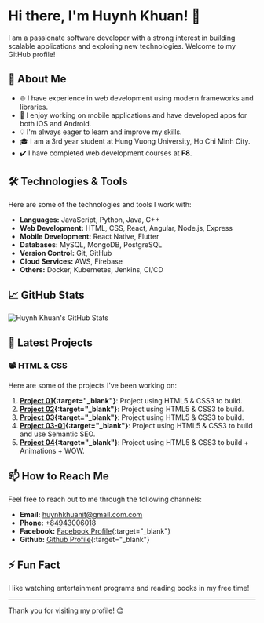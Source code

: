 # Hi there, I'm Huynh Khuan! 👋

I am a passionate software developer with a strong interest in building scalable applications and exploring new technologies. Welcome to my GitHub profile!

## 🚀 About Me

- 🌐 I have experience in web development using modern frameworks and libraries.
- 📱 I enjoy working on mobile applications and have developed apps for both iOS and Android.
- 💡 I'm always eager to learn and improve my skills.
- 🎓 I am a 3rd year student at Hung Vuong University, Ho Chi Minh City.
- ✔️ I have completed web development courses at **F8**.

## 🛠️ Technologies & Tools

Here are some of the technologies and tools I work with:

- **Languages:** JavaScript, Python, Java, C++
- **Web Development:** HTML, CSS, React, Angular, Node.js, Express
- **Mobile Development:** React Native, Flutter
- **Databases:** MySQL, MongoDB, PostgreSQL
- **Version Control:** Git, GitHub
- **Cloud Services:** AWS, Firebase
- **Others:** Docker, Kubernetes, Jenkins, CI/CD

## 📈 GitHub Stats

![Huynh Khuan's GitHub Stats](https://github-readme-stats.vercel.app/api?username=huynhkhuanit&show_icons=true&theme=radical)

## 🌱 Latest Projects

### 📽️ HTML & CSS

Here are some of the projects I've been working on:

1. **[Project 01](https://huynhkhuanit.github.io/f8-htmlcss-project-01/){:target="_blank"}**: Project using HTML5 & CSS3 to build.
2. **[Project 02](https://huynhkhuanit.github.io/f8-htmlcss-project-02/){:target="_blank"}**: Project using HTML5 & CSS3 to build.
3. **[Project 03](https://huynhkhuanit.github.io/f8-htmlcss-project-03/){:target="_blank"}**: Project using HTML5 & CSS3 to build.
4. **[Project 03-01](https://huynhkhuanit.github.io/f8-htmlcss-project-03-01/){:target="_blank"}**: Project using HTML5 & CSS3 to build and use Semantic SEO.
5. **[Project 04](https://huynhkhuanit.github.io/f8-htmlcss-project-04/){:target="_blank"}**: Project using HTML5 & CSS3 to build + Animations + WOW.

## 📫 How to Reach Me

Feel free to reach out to me through the following channels:

- **Email:** [huynhkhuanit@gmail.com.com](mailto:huynhkhuanit@gmail.com)
- **Phone:** [+84943006018](tel:+84943006018)
- **Facebook:** [Facebook Profile](https://www.facebook.com/huynhkhuanit/){:target="_blank"}
- **Github:** [Github Profile](https://github.com/huynhkhuanit){:target="_blank"}

## ⚡ Fun Fact

I like watching entertainment programs and reading books in my free time!

---

Thank you for visiting my profile! 😊
